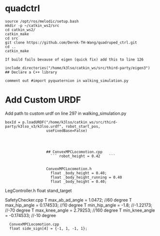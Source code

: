 # quadctrl

```
source /opt/ros/melodic/setup.bash
mkdir -p ~/catkin_ws2/src
cd catkin_ws2/
catkin_make
cd src
git clone https://github.com/Derek-TH-Wang/quadruped_ctrl.git
cd ..
catkin_make
```


```
If build fails bevause of eigen (quick fix) add this to line 126

include_directories("/home/k3lso/catkin_ws/src/third-party/eigen3")
## Declare a C++ library
```

```
comment out #import pyquaternion in walking_simulation.py
```


# Add Custom URDF
Add path to custom urdf on line 297 in walking_simulation.py

    boxId = p.loadURDF("/home/k3lso/catkin_ws/src/third-party/k3lso_v3/k3lso.urdf", robot_start_pos,
                       useFixedBase=False)
 
                       
                       
                       
                       ## ConvexMPCLocomotion.cpp
                         ``` robot_height = 0.42    ```
                       
                       
                       ConvexMPCLocomotion.h
                         float _body_height = 0.40;
                         float _body_height_running = 0.40
                         float _body_height = 0.40;

  LegController.h
  float stand_target
  
  
  
  SafetyChecker.cpp
  T max_ab_ad_angle = 1.0472;   //60 degree
  T max_hip_angle = 0.174533;   //10 degree
  T min_hip_angle = -1.8;  //-1.22173;    //-70 degree
  T max_knee_angle = 2.79253;    //160 degree
  T min_knee_angle = -0.174533;   //-10 degree
  
  
      ConvexMPCLocomotion.cpp
      float side_sign[4] = {-1, 1, -1, 1};
